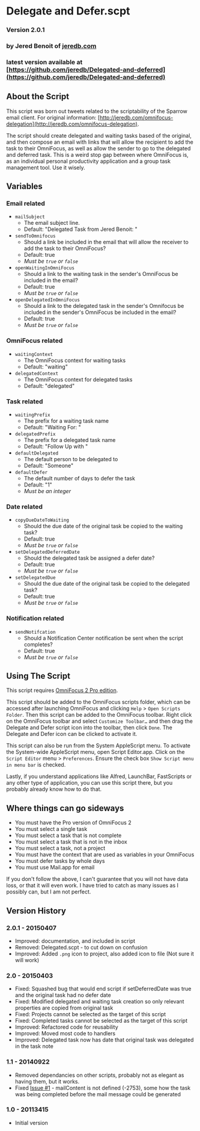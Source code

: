 # Delegate and Defer.scpt

### Version 2.0.1
### by Jered Benoit of [jeredb.com](http://jeredb.com)
### latest version available at [https://github.com/jeredb/Delegated-and-deferred](https://github.com/jeredb/Delegated-and-deferred)

## About the Script

This script was born out tweets related to the scriptability of the Sparrow email client. For original information: [http://jeredb.com/omnifocus-delegation](http://jeredb.com/omnifocus-delegation).

The script should create delegated and waiting tasks based of the original, and then compose an email with links that will allow the recipient to add the task to their OmniFocus, as well as allow the sender to go to the delegated and deferred task. This is a weird stop gap between where OmniFocus is, as an individual personal productivity application and a group task management tool. Use it wisely.

## Variables

### Email related

- `mailSubject`
	- The email subject line.  
	- Default: "Delegated Task from Jered Benoit: "  
- `sendToOmnifocus`
	- Should a link be included in the email that will allow the  receiver to add the task to their OmniFocus?  
	- Default: true  
	- *Must be `true` or `false`*  
- `openWaitingInOmniFocus` 
	- Should a link to the waiting task in the sender's OmniFocus be included in the email?  
	- Default: true  
	- *Must be `true` or `false`*  
- `openDelegatedInOmniFocus` 
	- Should a link to the delegated task in the sender's Omnifocus be included in the sender's OmniFocus be included in the email?   
	- Default: true  
	- *Must be `true` or `false`*  

### OmniFocus related

- `waitingContext` 
	- The OmniFocus context for waiting tasks  
	- Default: "waiting"  
- `delegatedContext` 
	- The OmniFocus context for delegated tasks  
	- Default: "delegated"  

### Task related

- `waitingPrefix` 
	- The prefix for a waiting task name  
	- Default: "Waiting For: "  
- `delegatedPrefix` 
	- The prefix for a delegated task name  
	- Default: "Follow Up with "  
- `defaultDelegated` 
	- The default person to be delegated to  
	- Default: "Someone"  
- `defaultDefer` 
	- The default number of days to defer the task  
	- Default: "1"  
	- *Must be an integer*  

### Date related

- `copyDueDateToWaiting`  
	- Should the due date of the original task be copied to the waiting task?  
	- Default: true  
	- *Must be `true` or `false`*  
- `setDelegatedDeferredDate`  
	- Should the delegated task be assigned a defer date?  
	- Default: true  
	- *Must be `true` or `false`*  
- `setDelegatedDue`  
	- Should the due date of the original task be copied to the delegated task?  
	- Default: true  
	- *Must be `true` or `false`*  

### Notification related

- `sendNotifcation`  
	- Should a Notification Center notification be sent when the script completes?
	- Default: true  
	- *Must be `true` or `false`*  

## Using The Script

This script requires [OmniFocus 2 Pro edition](https://www.omnigroup.com/omnifocus/).

This script should be added to the OmniFocus scripts folder, which can be accessed after launching OmniFocus and clicking `Help` > `Open Scripts Folder`. Then this script can be added to the OmniFocus toolbar. Right click on the OmniFocus toolbar and select `Customize Toolbar…` and then drag the Delegate and Defer script icon into the toolbar, then click `Done`. The Delegate and Defer icon can be clicked to activate it.

This script can also be run from the System AppleScript menu. To activate the System-wide AppleScript menu, open Script Editor.app. Click on the `Script Editor` menu > `Preferences`. Ensure the check box `Show Script menu in menu bar` is checked.

Lastly, if you understand applications like Alfred, LaunchBar, FastScripts or any other type of application, you can use this script there, but you probably already know how to do that.

## Where things can go sideways

- You must have the Pro version of OmniFocus 2
- You must select a single task
- You must select a task that is not complete
- You must select a task that is not in the inbox
- You must select a task, not a project
- You must have the context that are used as variables in your OmniFocus
- You must defer tasks by whole days
- You must use Mail.app for email

If you don't follow the above, I can't guarantee that you will not have data loss, or that it will even work. I have tried to catch as many issues as I possibly can, but I am not perfect.

## Version History

### 2.0.1 - 20150407
* Improved: documentation, and included in script
* Removed: Delegated.scpt - to cut down on confusion
* Improved: Added `.png` icon to project, also added icon to file (Not sure it will work)

### 2.0 - 20150403

* Fixed: Squashed bug that would end script if setDeferredDate was true and the original task had no defer date
* Fixed: Modified delegated and waiting task creation so only relevant properties are copied from original task
* Fixed: Projects cannot be selected as the target of this script
* Fixed: Completed tasks cannot be selected as the target of this script
* Improved: Refactored code for reusability
* Improved: Moved most code to handlers
* Improved: Delegated task now has date that original task was delegated in the task note

### 1.1 - 20140922 

* Removed dependancies on other scripts, probably not as elegant as having them, but it works.
* Fixed [Issue #1](https://github.com/jeredb/Delegated/issues/1) - mailContent is not defined (-2753), some how the task was being completed before the mail message could be generated

### 1.0  - 20113415

* Initial version